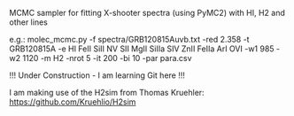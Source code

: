 MCMC sampler for fitting X-shooter spectra (using PyMC2) with HI, H2 and
other lines

e.g.:
molec_mcmc.py -f spectra/GRB120815Auvb.txt -red 2.358 -t GRB120815A
-e HI FeII SiII NV SII MgII SiIIa SIV ZnII FeIIa ArI OVI
-w1 985 -w2 1120 -m H2 -nrot 5 -it 200 -bi 10 -par para.csv



!!! Under Construction - I am learning Git here !!!

I am making use of the H2sim from Thomas Kruehler: https://github.com/Kruehlio/H2sim

